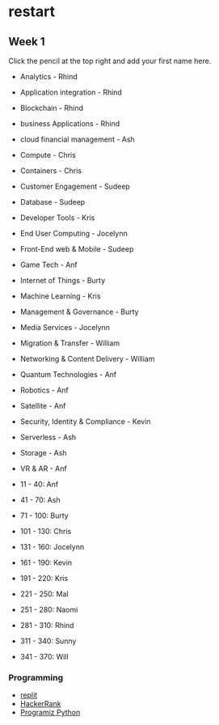 # restart

## Week 1

Click the pencil at the top right and add your first name here.

* Analytics - Rhind
* Application integration - Rhind
* Blockchain - Rhind
* business Applications - Rhind
* cloud financial management - Ash
* Compute - Chris
* Containers - Chris
* Customer Engagement - Sudeep
* Database - Sudeep
* Developer Tools - Kris
* End User Computing - Jocelynn
* Front-End web & Mobile - Sudeep
* Game Tech - Anf
* Internet of Things - Burty
* Machine Learning - Kris
* Management & Governance - Burty
* Media Services - Jocelynn
* Migration & Transfer - William
* Networking & Content Delivery - William
* Quantum Technologies - Anf
* Robotics - Anf
* Satellite - Anf
* Security, Identity & Compliance - Kevin
* Serverless - Ash
* Storage - Ash
* VR & AR - Anf

* 11 - 40: Anf
* 41 - 70: Ash
* 71 - 100: Burty
* 101 - 130: Chris
* 131 - 160: Jocelynn
* 161 - 190: Kevin
* 191 - 220: Kris
* 221 - 250: Mal
* 251 - 280: Naomi
* 281 - 310: Rhind
* 311 - 340: Sunny
* 341 - 370: Will


### Programming

* [replit](https://replit.com)
* [HackerRank](https://hackerrank.com)
* [Programiz Python](https://www.programiz.com/python-programming)
